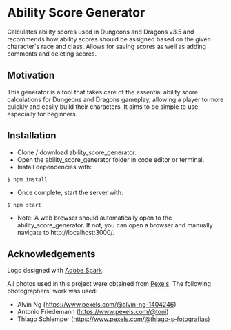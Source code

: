 # Ability Score Generator

Calculates ability scores used in Dungeons and Dragons v3.5 and recommends how ability scores should be assigned based on the given character's race and class. Allows for saving scores as well as adding comments and deleting scores.

## Motivation

This generator is a tool that takes care of the essential ability score calculations for Dungeons and Dragons gameplay, allowing a player to more quickly and easily build their characters.  It aims to be simple to use, especially for beginners.

## Installation
* Clone / download ability_score_generator.
* Open the ability_score_generator folder in code editor or terminal.
* Install dependencies with:
```
$ npm install
```
* Once complete, start the server with:
```
$ npm start
```
* Note:  A web browser should automatically open to the ability_score_generator.  If not, you can open a browser and manually navigate to http://localhost:3000/.

## Acknowledgements

Logo designed with [Adobe Spark](https://www.adobe.com/express/create/logo).

All photos used in this project were obtained from [Pexels](https://www.pexels.com/).  The following photographers' work was used:

* Alvin Ng (https://www.pexels.com/@alvin-ng-1404246)
* Antonio Friedemann (https://www.pexels.com/@toni)
* Thiago Schlemper (https://www.pexels.com/@thiago-s-fotografias)


